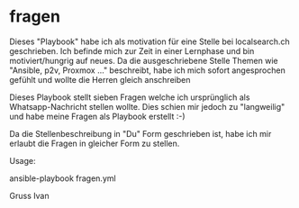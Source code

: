 # fragen
Dieses "Playbook" habe ich als motivation für eine Stelle bei localsearch.ch geschrieben.
Ich befinde mich zur Zeit in einer Lernphase und bin motiviert/hungrig auf neues.
Da die ausgeschriebene Stelle Themen wie "Ansible, p2v, Proxmox ..." beschreibt, 
habe ich mich sofort angesprochen gefühlt und wollte die Herren gleich anschreiben

Dieses Playbook stellt sieben Fragen welche ich ursprünglich als Whatsapp-Nachricht stellen wollte. 
Dies schien mir jedoch zu "langweilig" und habe meine Fragen als Playbook erstellt :-) 

Da die Stellenbeschreibung in "Du" Form geschrieben ist, habe ich mir erlaubt die Fragen in gleicher Form zu stellen.

Usage:

ansible-playbook fragen.yml


Gruss
Ivan
